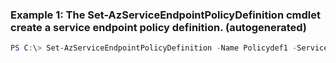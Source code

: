 ### Example 1: The Set-AzServiceEndpointPolicyDefinition cmdlet create a service endpoint policy definition. (autogenerated)
```powershell
PS C:\> Set-AzServiceEndpointPolicyDefinition -Name Policydef1 -Service Microsoft.Storage -ServiceEndpointPolicy $serviceEndpointPolicy -ServiceResource {ServiceResource}
```

